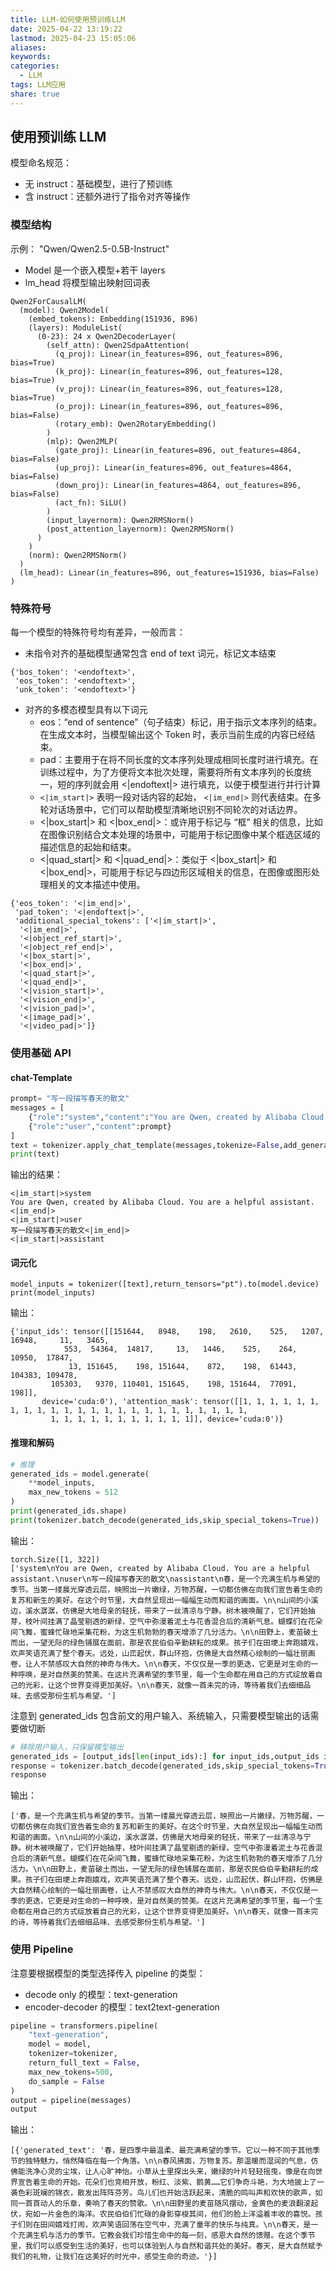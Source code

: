 ```yaml
---
title: LLM-如何使用预训练LLM
date: 2025-04-22 13:19:22
lastmod: 2025-04-23 15:05:06
aliases: 
keywords: 
categories:
  - LLM
tags: LLM应用
share: true
---
```



## 使用预训练 LLM

模型命名规范：
- 无 instruct：基础模型，进行了预训练
- 含 instruct：还额外进行了指令对齐等操作

### 模型结构

示例： "Qwen/Qwen2.5-0.5B-Instruct"
- Model 是一个嵌入模型+若干 layers
- lm_head 将模型输出映射回词表
```
Qwen2ForCausalLM(
  (model): Qwen2Model(
    (embed_tokens): Embedding(151936, 896)
    (layers): ModuleList(
      (0-23): 24 x Qwen2DecoderLayer(
        (self_attn): Qwen2SdpaAttention(
          (q_proj): Linear(in_features=896, out_features=896, bias=True)
          (k_proj): Linear(in_features=896, out_features=128, bias=True)
          (v_proj): Linear(in_features=896, out_features=128, bias=True)
          (o_proj): Linear(in_features=896, out_features=896, bias=False)
          (rotary_emb): Qwen2RotaryEmbedding()
        )
        (mlp): Qwen2MLP(
          (gate_proj): Linear(in_features=896, out_features=4864, bias=False)
          (up_proj): Linear(in_features=896, out_features=4864, bias=False)
          (down_proj): Linear(in_features=4864, out_features=896, bias=False)
          (act_fn): SiLU()
        )
        (input_layernorm): Qwen2RMSNorm()
        (post_attention_layernorm): Qwen2RMSNorm()
      )
    )
    (norm): Qwen2RMSNorm()
  )
  (lm_head): Linear(in_features=896, out_features=151936, bias=False)
)
```


### 特殊符号

每一个模型的特殊符号均有差异，一般而言：
- 未指令对齐的基础模型通常包含 end of text 词元，标记文本结束
```
{'bos_token': '<endoftext>',
 'eos_token': '<endoftext>',
 'unk_token': '<endoftext>'}
```

- 对齐的多模态模型具有以下词元
	- eos：“end of sentence”（句子结束）标记，用于指示文本序列的结束。在生成文本时，当模型输出这个 Token 时，表示当前生成的内容已经结束。
	- pad：主要用于在将不同长度的文本序列处理成相同长度时进行填充。在训练过程中，为了方便将文本批次处理，需要将所有文本序列的长度统一，短的序列就会用 <|endoftext|> 进行填充，以便于模型进行并行计算
	- `<|im_start|>` 表明一段对话内容的起始， `<|im_end|>` 则代表结束。在多轮对话场景中，它们可以帮助模型清晰地识别不同轮次的对话边界。
	- <|box_start|> 和 <|box_end|>：或许用于标记与 “框” 相关的信息，比如在图像识别结合文本处理的场景中，可能用于标记图像中某个框选区域的描述信息的起始和结束。
	- <|quad_start|> 和 <|quad_end|>：类似于 <|box_start|> 和 <|box_end|>，可能用于标记与四边形区域相关的信息，在图像或图形处理相关的文本描述中使用。
```
{'eos_token': '<|im_end|>',
 'pad_token': '<|endoftext|>',
 'additional_special_tokens': ['<|im_start|>',
  '<|im_end|>',
  '<|object_ref_start|>',
  '<|object_ref_end|>',
  '<|box_start|>',
  '<|box_end|>',
  '<|quad_start|>',
  '<|quad_end|>',
  '<|vision_start|>',
  '<|vision_end|>',
  '<|vision_pad|>',
  '<|image_pad|>',
  '<|video_pad|>']}
```


### 使用基础 API
#### chat-Template

```Python
prompt= "写一段描写春天的散文"
messages = [
    {"role":"system","content":"You are Qwen, created by Alibaba Cloud. You are a helpful assistant."},
    {"role":"user","content":prompt}
]
text = tokenizer.apply_chat_template(messages,tokenize=False,add_generation_prompt=True)
print(text)
```

输出的结果：
```
<|im_start|>system
You are Qwen, created by Alibaba Cloud. You are a helpful assistant.<|im_end|>
<|im_start|>user
写一段描写春天的散文<|im_end|>
<|im_start|>assistant
```

#### 词元化

```
model_inputs = tokenizer([text],return_tensors="pt").to(model.device)
print(model_inputs)
```
输出：
```
{'input_ids': tensor([[151644,   8948,    198,   2610,    525,   1207,  16948,     11,   3465,
            553,  54364,  14817,     13,   1446,    525,    264,  10950,  17847,
             13, 151645,    198, 151644,    872,    198,  61443, 104383, 109478,
         105303,   9370, 110401, 151645,    198, 151644,  77091,    198]],
       device='cuda:0'), 'attention_mask': tensor([[1, 1, 1, 1, 1, 1, 1, 1, 1, 1, 1, 1, 1, 1, 1, 1, 1, 1, 1, 1, 1, 1, 1, 1,
         1, 1, 1, 1, 1, 1, 1, 1, 1, 1, 1]], device='cuda:0')}
```

#### 推理和解码

```Python
# 推理
generated_ids = model.generate(
    **model_inputs,
    max_new_tokens = 512
)
print(generated_ids.shape)
print(tokenizer.batch_decode(generated_ids,skip_special_tokens=True))
```

输出：
```
torch.Size([1, 322])
['system\nYou are Qwen, created by Alibaba Cloud. You are a helpful assistant.\nuser\n写一段描写春天的散文\nassistant\n春，是一个充满生机与希望的季节。当第一缕晨光穿透云层，映照出一片嫩绿，万物苏醒，一切都仿佛在向我们宣告着生命的复苏和新生的美好。在这个时节里，大自然呈现出一幅幅生动而和谐的画面。\n\n山间的小溪边，溪水潺潺，仿佛是大地母亲的轻抚，带来了一丝清凉与宁静。树木被唤醒了，它们开始抽芽，枝叶间挂满了晶莹剔透的新绿，空气中弥漫着泥土与花香混合后的清新气息。蝴蝶们在花朵间飞舞，蜜蜂忙碌地采集花粉，为这生机勃勃的春天增添了几分活力。\n\n田野上，麦苗破土而出，一望无际的绿色铺展在面前，那是农民伯伯辛勤耕耘的成果。孩子们在田埂上奔跑嬉戏，欢声笑语充满了整个春天。远处，山峦起伏，群山环抱，仿佛是大自然精心绘制的一幅壮丽画卷，让人不禁感叹大自然的神奇与伟大。\n\n春天，不仅仅是一季的更迭，它更是对生命的一种呼唤，是对自然美的赞美。在这片充满希望的季节里，每一个生命都在用自己的方式绽放着自己的光彩，让这个世界变得更加美好。\n\n春天，就像一首未完的诗，等待着我们去细细品味、去感受那份生机与希望。']
```

注意到 generated_ids 包含前文的用户输入、系统输入，只需要模型输出的话需要做切断
```Python
# 移除用户输入，只保留模型输出
generated_ids = [output_ids[len(input_ids):] for input_ids,output_ids in zip(model_inputs.input_ids,generated_ids)]
response = tokenizer.batch_decode(generated_ids,skip_special_tokens=True)
response
```
输出：
```
['春，是一个充满生机与希望的季节。当第一缕晨光穿透云层，映照出一片嫩绿，万物苏醒，一切都仿佛在向我们宣告着生命的复苏和新生的美好。在这个时节里，大自然呈现出一幅幅生动而和谐的画面。\n\n山间的小溪边，溪水潺潺，仿佛是大地母亲的轻抚，带来了一丝清凉与宁静。树木被唤醒了，它们开始抽芽，枝叶间挂满了晶莹剔透的新绿，空气中弥漫着泥土与花香混合后的清新气息。蝴蝶们在花朵间飞舞，蜜蜂忙碌地采集花粉，为这生机勃勃的春天增添了几分活力。\n\n田野上，麦苗破土而出，一望无际的绿色铺展在面前，那是农民伯伯辛勤耕耘的成果。孩子们在田埂上奔跑嬉戏，欢声笑语充满了整个春天。远处，山峦起伏，群山环抱，仿佛是大自然精心绘制的一幅壮丽画卷，让人不禁感叹大自然的神奇与伟大。\n\n春天，不仅仅是一季的更迭，它更是对生命的一种呼唤，是对自然美的赞美。在这片充满希望的季节里，每一个生命都在用自己的方式绽放着自己的光彩，让这个世界变得更加美好。\n\n春天，就像一首未完的诗，等待着我们去细细品味、去感受那份生机与希望。']
```

### 使用 Pipeline

注意要根据模型的类型选择传入 pipeline 的类型：
- decode only 的模型：text-generation
- encoder-decoder 的模型：text2text-generation

```Python
pipeline = transformers.pipeline(
    "text-generation",
    model = model,
    tokenizer=tokenizer,
    return_full_text = False,
    max_new_tokens=500,
    do_sample = False
)
output = pipeline(messages)
output
```

输出：
```
[{'generated_text': '春，是四季中最温柔、最充满希望的季节。它以一种不同于其他季节的独特魅力，悄然降临在每一个角落。\n\n春风拂面，万物复苏。那温暖而湿润的气息，仿佛能洗净心灵的尘埃，让人心旷神怡。小草从土里探出头来，嫩绿的叶片轻轻摇曳，像是在向世界宣告着生命的开始。花朵们也竞相开放，粉红、淡紫、鹅黄……它们争奇斗艳，为大地披上了一袭色彩斑斓的锦衣，散发出阵阵芬芳。鸟儿们也开始活跃起来，清脆的鸣叫声和欢快的歌声，如同一首首动人的乐章，奏响了春天的赞歌。\n\n田野里的麦苗随风摆动，金黄色的麦浪翻滚起伏，宛如一片金色的海洋。农民伯伯们忙碌的身影穿梭其间，他们的脸上洋溢着丰收的喜悦。孩子们则在田间嬉戏打闹，欢声笑语回荡在空气中，充满了童年的快乐与纯真。\n\n春天，是一个充满生机与活力的季节。它教会我们珍惜生命中的每一刻，感恩大自然的馈赠。在这个季节里，我们可以感受到生活的美好，也可以体验到人与自然和谐共处的美好。春天，是大自然赋予我们的礼物，让我们在这美好的时光中，感受生命的奇迹。'}]
```

